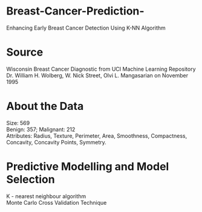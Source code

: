 # Breast-Cancer-Prediction-
Enhancing Early Breast Cancer Detection Using K-NN Algorithm   

# Source  
Wisconsin Breast Cancer Diagnostic from UCI Machine Learning Repository  
Dr. William H. Wolberg, W. Nick Street, Olvi L. Mangasarian on November 1995  

# About the Data  
Size: 569   
Benign: 357; Malignant: 212  
Attributes: Radius, Texture, Perimeter, Area, Smoothness, Compactness, Concavity, Concavity Points, Symmetry.  

# Predictive Modelling and Model Selection   
K - nearest neighbour algorithm  
Monte Carlo Cross Validation Technique  
